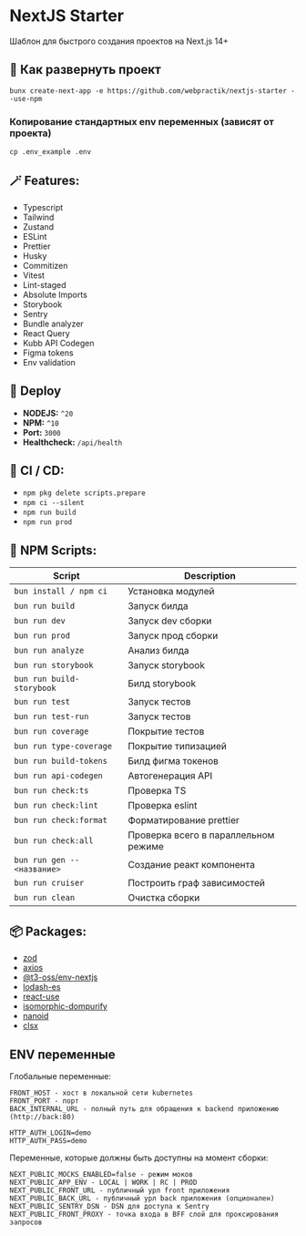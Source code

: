 # NextJS Starter

Шаблон для быстрого создания проектов на Next.js 14+

## 🚀 Как развернуть проект

```
bunx create-next-app -e https://github.com/webpractik/nextjs-starter --use-npm
```

### Копирование стандартных env переменных (зависят от проекта)

```
cp .env_example .env
```

## 🪄 Features:

-   Typescript
-   Tailwind
-   Zustand
-   ESLint
-   Prettier
-   Husky
-   Commitizen
-   Vitest
-   Lint-staged
-   Absolute Imports
-   Storybook
-   Sentry
-   Bundle analyzer
-   React Query
-   Kubb API Codegen 
-   Figma tokens
-   Env validation

## 🎯 Deploy

-   **NODEJS:** `^20`
-   **NPM:** `^10`
-   **Port:** `3000`
-   **Healthcheck:** `/api/health`

## 🎈 CI / CD:

-   `npm pkg delete scripts.prepare`
-   `npm ci --silent`
-   `npm run build`
-   `npm run prod`

## 📜 NPM Scripts:

| Script                      | Description                          |
|-----------------------------|--------------------------------------|
| `bun install / npm ci`      | Установка модулей                    |
| `bun run build`             | Запуск билда                         |
| `bun run dev`               | Запуск dev сборки                    |
| `bun run prod`              | Запуск прод сборки                   |
| `bun run analyze`           | Анализ билда                         |
| `bun run storybook`         | Запуск storybook                     |
| `bun run build-storybook`   | Билд storybook                       |
| `bun run test`              | Запуск тестов                        |
| `bun run test-run`          | Запуск тестов                        |
| `bun run coverage`          | Покрытие тестов                      |
| `bun run type-coverage`     | Покрытие типизацией                  |
| `bun run build-tokens`      | Билд фигма токенов                   |
| `bun run api-codegen`       | Автогенерация API                    |
| `bun run check:ts`          | Проверка TS                          |
| `bun run check:lint`        | Проверка eslint                      |
| `bun run check:format`      | Форматирование prettier              |
| `bun run check:all`         | Проверка всего в параллельном режиме |
| `bun run gen -- <название>` | Создание реакт компонента            |
| `bun run cruiser`           | Построить граф зависимостей          |
| `bun run clean`             | Очистка сборки                       |

## 📦 Packages:

-   [zod](https://zod.dev/)
-   [axios](https://axios-http.com/ru/docs/intro)
-   [@t3-oss/env-nextjs](https://env.t3.gg/docs/nextjs)
-   [lodash-es](https://lodash.com/docs)
-   [react-use](https://github.com/streamich/react-use#readme)
-   [isomorphic-dompurify](https://www.npmjs.com/package/isomorphic-dompurify)
-   [nanoid](https://www.npmjs.com/package/nanoid)
-   [clsx](https://www.npmjs.com/package/clsx)


## ENV переменные

Глобальные переменные:

```
FRONT_HOST - хост в локальной сети kubernetes
FRONT_PORT - порт
BACK_INTERNAL_URL - полный путь для обращения к backend приложению (http://back:80)

HTTP_AUTH_LOGIN=demo
HTTP_AUTH_PASS=demo
```

Переменные, которые должны быть доступны на момент сборки:

```
NEXT_PUBLIC_MOCKS_ENABLED=false - режим моков
NEXT_PUBLIC_APP_ENV - LOCAL | WORK | RC | PROD
NEXT_PUBLIC_FRONT_URL - публичный урл front приложения
NEXT_PUBLIC_BACK_URL - публичный урл back приложения (опционален)
NEXT_PUBLIC_SENTRY_DSN - DSN для доступа к Sentry
NEXT_PUBLIC_FRONT_PROXY - точка входа в BFF слой для проксирования запросов
```

